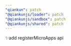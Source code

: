 ```yaml
---
"qiankun": patch
"@qiankunjs/loader": patch
"@qiankunjs/sandbox": patch
"@qiankunjs/shared": patch
---
```


✨add registerMicroApps api
